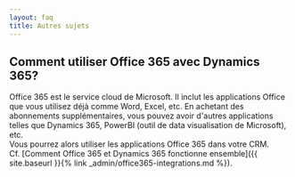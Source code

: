 ```yaml
---
layout: faq
title: Autres sujets
---
```


## Comment utiliser Office 365 avec Dynamics 365?
Office 365 est le service cloud de Microsoft. Il inclut les applications
Office que vous utilisez déjà comme Word, Excel, etc. En achetant des abonnements
supplémentaires, vous pouvez avoir d'autres applications telles que Dynamics 365,
PowerBI (outil de data visualisation de Microsoft), etc.  
Vous pourrez alors utiliser les applications Office 365 dans votre CRM.  
Cf. [Comment Office 365 et Dynamics 365 fonctionne ensemble]({{ site.baseurl }}{% link _admin/office365-integrations.md %}).

